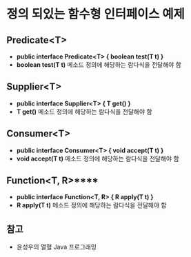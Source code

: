 # 정의 되있는 함수형 인터페이스 예제

## Predicate\<T>
- **public interface Predicate\<T> { boolean test(T t) }**
- **boolean test(T t)** 메소드 정의에 해당하는 람다식을 전달해야 함

## Supplier\<T>
- **public interface Supplier\<T> { T get() }**
- **T get()** 메소드 정의에 해당하는 람다식을 전달해야 함

## Consumer\<T>
- **public interface Consumer\<T> { void accept(T t) }**
- **void accept(T t)** 메소드 정의에 해당하는 람다식을 전달해야 함

## Function<T, R>****
- **public interface Function\<T, R> { R apply(T t) }**
- **R apply(T t)** 메소드 정의에 해당하는 람다식을 전달해야 함

## 참고
- 윤성우의 열혈 Java 프로그래밍